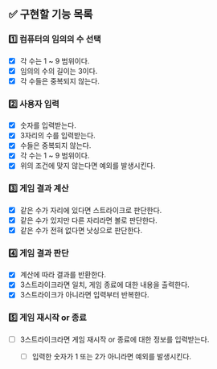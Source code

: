 ## ✅ 구현할 기능 목록

### 1️⃣ 컴퓨터의 임의의 수 선택
- [x] 각 수는 1 ~ 9 범위이다. 
- [x] 임의의 수의 길이는 3이다.
- [x] 각 수들은 중복되지 않는다.

### 2️⃣ 사용자 입력
- [x] 숫자를 입력받는다.
- [x] 3자리의 수를 입력받는다.
- [x] 수들은 중복되지 않는다.
- [x] 각 수는 1 ~ 9 범위이다.
- [x] 위의 조건에 맞지 않는다면 예외를 발생시킨다.

### 3️⃣ 게임 결과 계산
- [x] 같은 수가 자리에 있다면 스트라이크로 판단한다.
- [x] 같은 수가 있지만 다른 자리라면 볼로 판단한다.
- [x] 같은 수가 전혀 없다면 낫싱으로 판단한다.

### 4️⃣ 게임 결과 판단
- [x] 계산에 따라 결과를 반환한다.
- [x] 3스트라이크라면 일치, 게임 종료에 대한 내용을 출력한다.
- [x] 3스트라이크가 아니라면 입력부터 반복한다.

### 5️⃣ 게임 재시작 or 종료
- [ ] 3스트라이크라면 게임 재시작 or 종료에 대한 정보를 입력받는다.
  - [ ] 입력한 숫자가 1 또는 2가 아니라면 예외를 발생시킨다.


